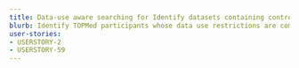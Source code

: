 ```yaml
---
title: Data-use aware searching for Identify datasets containing controls and cases with coronary artery disease
blurb: Identify TOPMed participants whose data use restrictions are compatible for coronary artery diseases research
user-stories:
- USERSTORY-2
- USERSTORY-59
---
```

